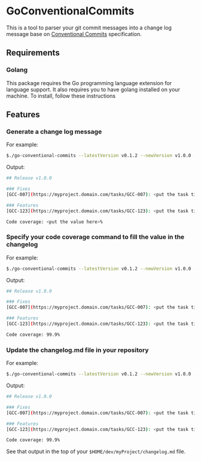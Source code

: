 # GoConventionalCommits

This is a tool to parser your git commit messages into a change log message base on [Conventional Commits](https://www.conventionalcommits.org/) specification.

## Requirements

### Golang
This package requires the Go programming language extension for language support. It also requires you to have golang installed on your machine. To install, follow these instructions

## Features

### Generate a change log message

For example:
```bash
$./go-conventional-commits --latestVersion v0.1.2 --newVersion v1.0.0 --path $HOME/dev/myProject --projectLink https://myproject.domain.com/tasks/
```

Output:
```bash
## Release v1.0.0

### Fixes
[GCC-007](https://myproject.domain.com/tasks/GCC-007): <put the task title here>

### Features
[GCC-123](https://myproject.domain.com/tasks/GCC-123): <put the task title here>

Code coverage: <put the value here>%
```

### Specify your code coverage command to fill the value in the changelog

For example:
```bash
$./go-conventional-commits --latestVersion v0.1.2 --newVersion v1.0.0 --path $HOME/dev/myProject --projectLink https://myproject.domain.com/tasks/ --coverageCmd "make coverage"
```

Output:
```bash
## Release v1.0.0

### Fixes
[GCC-007](https://myproject.domain.com/tasks/GCC-007): <put the task title here>

### Features
[GCC-123](https://myproject.domain.com/tasks/GCC-123): <put the task title here>

Code coverage: 99.9%
```

### Update the changelog.md file in your repository

For example:
```bash
$./go-conventional-commits --latestVersion v0.1.2 --newVersion v1.0.0 --path $HOME/dev/myProject --projectLink https://myproject.domain.com/tasks/ --coverageCmd "make coverage" --updateChangelog
```

Output:
```bash
## Release v1.0.0

### Fixes
[GCC-007](https://myproject.domain.com/tasks/GCC-007): <put the task title here>

### Features
[GCC-123](https://myproject.domain.com/tasks/GCC-123): <put the task title here>

Code coverage: 99.9%
```

See that output in the top of your `$HOME/dev/myProject/changelog.md` file.
